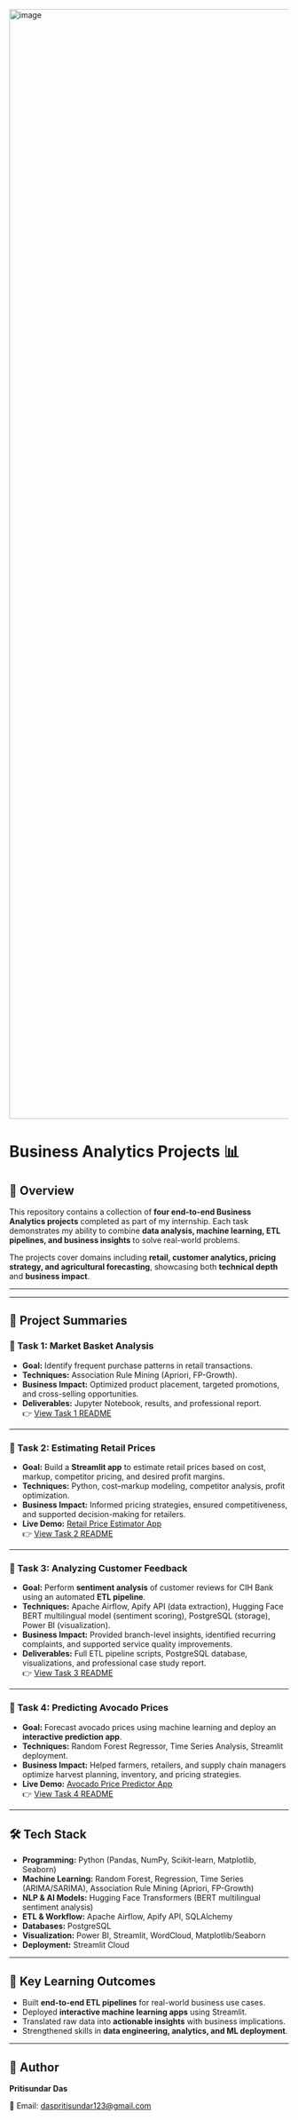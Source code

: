 <img width="1400" height="2000" alt="image" src="https://github.com/user-attachments/assets/e51db869-6683-4dd4-a7db-c0be2444dce8" />


# Business Analytics Projects 📊  

## 📌 Overview  
This repository contains a collection of **four end-to-end Business Analytics projects** completed as part of my internship. Each task demonstrates my ability to combine **data analysis, machine learning, ETL pipelines, and business insights** to solve real-world problems.  

The projects cover domains including **retail, customer analytics, pricing strategy, and agricultural forecasting**, showcasing both **technical depth** and **business impact**.  

---

---

## 📝 Project Summaries  

### 🔹 Task 1: Market Basket Analysis  
- **Goal:** Identify frequent purchase patterns in retail transactions.  
- **Techniques:** Association Rule Mining (Apriori, FP-Growth).  
- **Business Impact:** Optimized product placement, targeted promotions, and cross-selling opportunities.  
- **Deliverables:** Jupyter Notebook, results, and professional report.  
👉 [View Task 1 README](./Task1_Market_Basket_Analysis/README.md)  

---

### 🔹 Task 2: Estimating Retail Prices  
- **Goal:** Build a **Streamlit app** to estimate retail prices based on cost, markup, competitor pricing, and desired profit margins.  
- **Techniques:** Python, cost–markup modeling, competitor analysis, profit optimization.  
- **Business Impact:** Informed pricing strategies, ensured competitiveness, and supported decision-making for retailers.  
- **Live Demo:** [Retail Price Estimator App](https://business-analysis-projects-xhsbtrehpr9znwstjinoz2.streamlit.app/)  
👉 [View Task 2 README](./Task2_Estimating_Retail_Prices/README.md)  

---

### 🔹 Task 3: Analyzing Customer Feedback  
- **Goal:** Perform **sentiment analysis** of customer reviews for CIH Bank using an automated **ETL pipeline**.  
- **Techniques:** Apache Airflow, Apify API (data extraction), Hugging Face BERT multilingual model (sentiment scoring), PostgreSQL (storage), Power BI (visualization).  
- **Business Impact:** Provided branch-level insights, identified recurring complaints, and supported service quality improvements.  
- **Deliverables:** Full ETL pipeline scripts, PostgreSQL database, visualizations, and professional case study report.  
👉 [View Task 3 README](./Task3_Analyzing_Customer_Feedback/README.md)  

---

### 🔹 Task 4: Predicting Avocado Prices  
- **Goal:** Forecast avocado prices using machine learning and deploy an **interactive prediction app**.  
- **Techniques:** Random Forest Regressor, Time Series Analysis, Streamlit deployment.  
- **Business Impact:** Helped farmers, retailers, and supply chain managers optimize harvest planning, inventory, and pricing strategies.  
- **Live Demo:** [Avocado Price Predictor App](https://business-analysis-projects-bbt2jvoefhjrsnzjwo3qzr.streamlit.app/)  
👉 [View Task 4 README](./Task4_Predicting_Avocado_Prices/README.md)  

---

## 🛠️ Tech Stack  

- **Programming:** Python (Pandas, NumPy, Scikit-learn, Matplotlib, Seaborn)  
- **Machine Learning:** Random Forest, Regression, Time Series (ARIMA/SARIMA), Association Rule Mining (Apriori, FP-Growth)  
- **NLP & AI Models:** Hugging Face Transformers (BERT multilingual sentiment analysis)  
- **ETL & Workflow:** Apache Airflow, Apify API, SQLAlchemy  
- **Databases:** PostgreSQL  
- **Visualization:** Power BI, Streamlit, WordCloud, Matplotlib/Seaborn  
- **Deployment:** Streamlit Cloud  

---

## 🚀 Key Learning Outcomes  

- Built **end-to-end ETL pipelines** for real-world business use cases.  
- Deployed **interactive machine learning apps** using Streamlit.  
- Translated raw data into **actionable insights** with business implications.  
- Strengthened skills in **data engineering, analytics, and ML deployment**.  

---

## 👤 Author  

**Pritisundar Das**  

📧 Email: daspritisundar123@gmail.com


